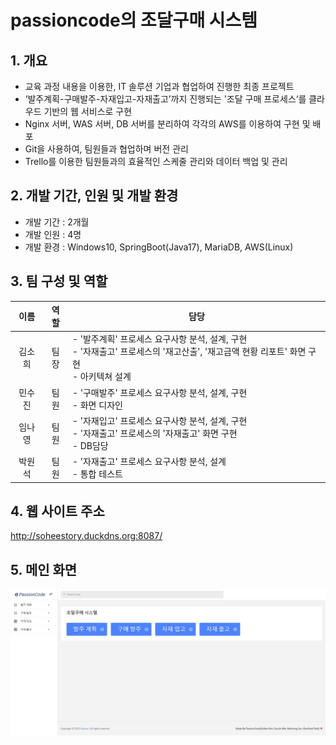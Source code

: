# passioncode의 조달구매 시스템
## 1. 개요
- 교육 과정 내용을 이용한, IT 솔루션 기업과 협업하여 진행한 최종 프로젝트
- ‘발주계획-구매발주-자재입고-자재출고’까지 진행되는 '조달 구매 프로세스‘를 클라우드 기반의 웹 서비스로 구현
- Nginx 서버, WAS 서버, DB 서버를 분리하여 각각의 AWS를 이용하여 구현 및 배포
- Git을 사용하여, 팀원들과 협업하며 버전 관리
- Trello를 이용한 팀원들과의 효율적인 스케줄 관리와 데이터 백업 및 관리
## 2. 개발 기간, 인원 및 개발 환경 
- 개발 기간 : 2개월
- 개발 인원 : 4명
- 개발 환경 : Windows10, SpringBoot(Java17), MariaDB, AWS(Linux)
## 3. 팀 구성 및 역할
|이름|역할|담당|
|:---:|:---:|---|
|김소희|팀장|- '발주계획' 프로세스 요구사항 분석, 설계, 구현 <br> - '자재출고' 프로세스의 '재고산출', '재고금액 현황 리포트' 화면 구현 <br> - 아키텍쳐 설계|
|민수진|팀원|- '구매발주' 프로세스 요구사항 분석, 설계, 구현 <br> - 화면 디자인|
|임나영|팀원|- '자재입고' 프로세스 요구사항 분석, 설계, 구현 <br> - '자재출고' 프로세스의 '자재출고' 화면 구현 <br> - DB담당|
|박원석|팀원|- '자재출고' 프로세스 요구사항 분석, 설계 <br> - 통합 테스트|
## 4. 웹 사이트 주소
http://soheestory.duckdns.org:8087/
## 5. 메인 화면
![메인화면](https://github.com/limna15/passioncode/blob/main/passioncode/src/main/resources/static/images/main.JPG)





